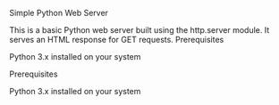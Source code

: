 Simple Python Web Server

This is a basic Python web server built using the http.server module. It serves an HTML response for GET requests.
Prerequisites

Python 3.x installed on your system

Prerequisites

Python 3.x installed on your system